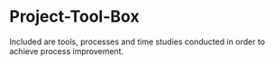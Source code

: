 # Project-Tool-Box
Included are tools, processes and time studies conducted in order to achieve process improvement. 
